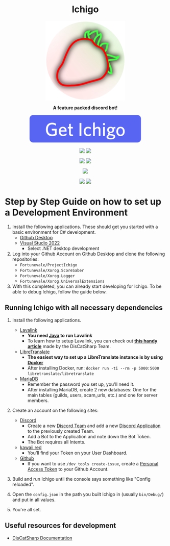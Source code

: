 <h1 align="center">Ichigo</h1>
<p align="center"><img src="ProjectIchigo/Assets/Prod.png" width=250 align="center"></p>
<p align="center" style="font-weight:bold;">A feature packed discord bot!</p>
<a href="#getting-ichigo" ><p align="center"><img src="ProjectIchigo/Assets/AddToServer.png" width=350 align="center"></p></a>

<p align="center"><img src="https://github.com/Fortunevale/ProjectIchigo/actions/workflows/build.yml/badge.svg" align="center"> <img src="https://github.com/Fortunevale/ProjectIchigo/actions/workflows/typos.yml/badge.svg" align="center"></p>
<p align="center"><img src="https://img.shields.io/github/contributors/Fortunevale/ProjectIchigo" align="center"> <img src="https://img.shields.io/github/issues-raw/Fortunevale/ProjectIchigo" align="center"></p>
<p align="center"><img src="https://wakatime.com/badge/github/Fortunevale/ProjectIchigo.svg" align="center"></p>

<p align="center"><img src="https://img.shields.io/github/stars/Fortunevale/ProjectIchigo?style=social" align="center"> <img src="https://img.shields.io/github/watchers/Fortunevale/ProjectIchigo?style=social" align="center"></p>

# Step by Step Guide on how to set up a Development Environment

1. Install the following applications. These should get you started with a basic environment for C# development.
    - [Github Desktop](https://desktop.github.com/)
    - [Visual Studio 2022](https://visualstudio.microsoft.com/vs/)
        - Select .NET desktop development
2. Log into your Github Account on Github Desktop and clone the following repositories:
    - `Fortunevale/ProjectIchigo`
    - `Fortunevale/Xorog.ScoreSaber`
    - `Fortunevale/Xorog.Logger`
    - `Fortunevale/Xorog.UniversalExtensions`
3. With this completed, you can already start developing for Ichigo. To be able to debug Ichigo, follow the guide below.

## Running Ichigo with all necessary dependencies

1. Install the following applications.
    - [Lavalink](https://github.com/freyacodes/Lavalink)
        - **You need [Java](https://jdk.java.net/18/) to run Lavalink**
        - To learn how to setup Lavalink, you can check out **[this handy article](https://docs.dcs.aitsys.dev/articles/modules/audio/lavalink/setup.html)** made by the DisCatSharp Team.
    - [LibreTranslate](https://github.com/LibreTranslate/LibreTranslate)
        - **The easiest way to set up a LibreTranslate instance is by using [Docker](https://www.docker.com/)**
        - After installing Docker, run: `docker run -ti --rm -p 5000:5000 libretranslate/libretranslate`
    - [MariaDB](https://mariadb.com/kb/en/installing-mariadb-msi-packages-on-windows/)
        - Remember the password you set up, you'll need it.
        - After installing MariaDB, create 2 new databases: One for the main tables (guilds, users, scam_urls, etc.) and one for server members.

2. Create an account on the following sites:
    - [Discord](https://discord.com)
        - Create a new [Discord Team](https://discord.com/developers/teams) and add a new [Discord Application](https://discord.com/developers/applications/) to the previously created Team.
        - Add a Bot to the Application and note down the Bot Token.
        - The Bot requires all Intents.
    - [kawaii.red](https://kawaii.red/)
        - You'll find your Token on your User Dashboard.
    - [Github](https://github.com/)
        - If you want to use `/dev_tools create-issue`, create a [Personal Access Token](https://github.com/settings/tokens) to your Github Account.
3. Build and run Ichigo until the console says something like "Config reloaded".
4. Open the `config.json` in the path you built Ichigo in (usually `bin/Debug/`) and put in all values.
5. You're all set.

## Useful resources for development

- [DisCatSharp Documentation](https://docs.dcs.aitsys.dev/articles/preamble.html)